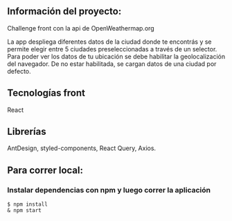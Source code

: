 ## Información del proyecto:
Challenge front con la api de OpenWeathermap.org

La app despliega diferentes datos de la ciudad donde te encontrás y se permite elegir entre 5 ciudades preseleccionadas a través de un selector.
Para poder ver los datos de tu ubicación se debe habilitar la geolocalización del navegador.
De no estar habilitada, se cargan datos de una ciudad por defecto.

## Tecnologías front
React

## Librerías
AntDesign, styled-components, React Query, Axios.  

## Para correr local:
### Instalar dependencias con npm y luego correr la aplicación
```
$ npm install
& npm start
```
